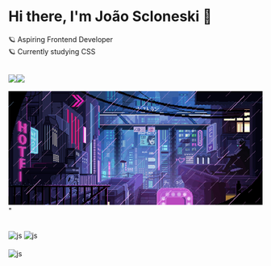 

<main>
 <!--
**jscloneski/jscloneski** is a ✨ _special_ ✨ repository because its `README.md` (this file) appears on your GitHub profile.
-->

### <h1> Hi there, I'm João Scloneski 🚀 </h1>

🪐 Aspiring Frontend Developer
<br>
🪐 Currently studying CSS

<br>

<!--
Linkedin and email hyperlink
-->
 
  <div style="display: flex">
    <a 
       href="https://www.linkedin.com/in/jscloneskidev/" target="_blank" rel="noopener">
       <img src="https://img.shields.io/badge/-LinkedIn-%230077B5?style=for-the-badge&logo=linkedin&logoColor=white">
    </a>
    <a 
       href="mailto: jscloneski.dev@gmail.com" target="_blank">
       <img src="https://img.shields.io/badge/-Gmail-%23333?style=for-the-badge&logo=gmail&logoColor=white">
    </a>
  </div>

<!--
Gif:
-->
 

![](giphy.gif)"

<br>

<!--
Read me status:
-->

  <div align="left">
   <img height=140em align="center" src="https://github-readme-stats.vercel.app/api?username=jscloneski&hide=contribs,prs&show_icons=true&theme=tokyonight" alt="js" />
   <img height=140em align="center" src="http://github-readme-streak-stats.herokuapp.com?user=jscloneski&theme=tokyonight" alt="js" />
  </div>

 <br>

  <div align="left">
   <img height=150em align="center" src="https://github-readme-stats.vercel.app/api/top-langs/?username=jscloneski&&layout=compact&theme=tokyonight" alt="js" />
  </div>


<br>
 

</main>



